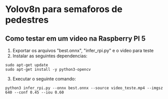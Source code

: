 # Yolov8n para semaforos de pedestres

## Como testar em um video na Raspberry PI 5

1. Exportar os arquivos "best.onnx", "infer_rpi.py" e o video para teste
2. Instalar as seguintes dependencias:
```
sudo apt-get update
sudo apt-get install -y python3-opencv
```
3. Executar o seguinte comando:
```
python3 infer_rpi.py --onnx best.onnx --source video_teste.mp4 --imgsz 640 --conf 0.45 --iou 0.60
```
